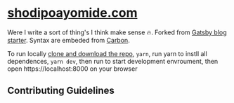 # [shodipoayomide.com](http://shodipoayomide.com/)

Were I write a sort of thing's I think make sense :fire:. Forked from [Gatsby blog starter](https://github.com/gatsbyjs/gatsby-starter-blog). Syntax are embeded from [Carbon](http://carbon.now.sh).

To run locally [clone and download the repo](https://github.com/Developerayo/shodipoayomide.com.git), 
`yarn`, run yarn to instll all dependences, 
`yarn dev`, then run to start development envroument,
then open https://localhost:8000 on your browser

## Contributing Guidelines